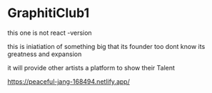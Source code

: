 # GraphitiClub1

this one is not react -version 

this is iniatiation of something big that its founder too dont know its greatness and expansion

it will provide other artists a platform to show their   Talent




https://peaceful-jang-168494.netlify.app/
